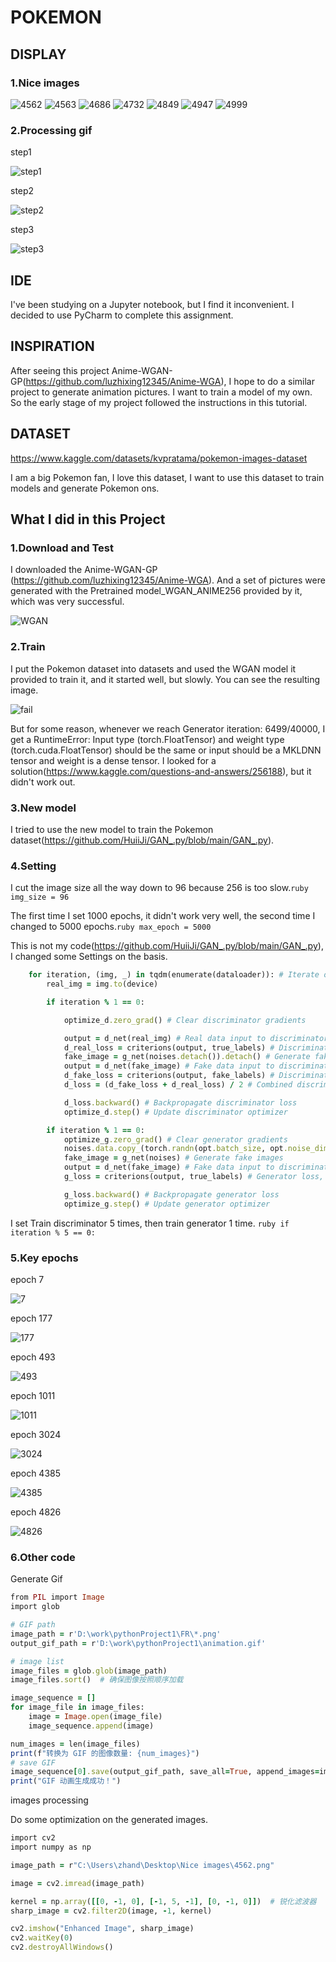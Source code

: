 # POKEMON
## DISPLAY
### 1.Nice images
![4562](https://github.com/Yyyoung6699/Coding3_pokemon/raw/main/Nice%20images/4562.png "4562")
![4563](https://github.com/Yyyoung6699/Coding3_pokemon/raw/main/Nice%20images/4563.png "4563")
![4686](https://github.com/Yyyoung6699/Coding3_pokemon/raw/main/Nice%20images/4686.png "4686")
![4732](https://github.com/Yyyoung6699/Coding3_pokemon/raw/main/Nice%20images/4732.png "4732")
![4849](https://github.com/Yyyoung6699/Coding3_pokemon/raw/main/Nice%20images/4849.png "4849")
![4947](https://github.com/Yyyoung6699/Coding3_pokemon/raw/main/Nice%20images/4947.png "4947")
![4999](https://github.com/Yyyoung6699/Coding3_pokemon/raw/main/Nice%20images/4999.png "4999")
### 2.Processing gif
step1

![step1](https://github.com/Yyyoung6699/Coding3_pokemon/raw/main/gif/step1.gif "step1")

step2

![step2](https://github.com/Yyyoung6699/Coding3_pokemon/raw/main/gif/step2.gif "step2")

step3

![step3](https://github.com/Yyyoung6699/Coding3_pokemon/raw/main/gif/step3.gif "step3")
## IDE
I've been studying on a Jupyter notebook, but I find it inconvenient. I decided to use PyCharm to complete this assignment.

## INSPIRATION
After seeing this project Anime-WGAN-GP(https://github.com/luzhixing12345/Anime-WGA), I hope to do a similar project to generate animation pictures. I want to train a model of my own. So the early stage of my project followed the instructions in this tutorial.

## DATASET
https://www.kaggle.com/datasets/kvpratama/pokemon-images-dataset

I am a big Pokemon fan, I love this dataset, I want to use this dataset to train models and generate Pokemon ons.

## What I did in this Project
### 1.Download and Test
I downloaded the Anime-WGAN-GP (https://github.com/luzhixing12345/Anime-WGA). And a set of pictures were generated with the Pretrained model_WGAN_ANIME256 provided by it, which was very successful.

![WGAN](https://github.com/Yyyoung6699/Coding3_pokemon/raw/main/Nice%20images/WGAN.png "WGAN")
### 2.Train
I put the Pokemon dataset into datasets and used the WGAN model it provided to train it, and it started well, but slowly. You can see the resulting image. 

![fail](https://github.com/Yyyoung6699/Coding3_pokemon/raw/main/Nice%20images/fail.png "fail")

But for some reason, whenever we reach Generator iteration: 6499/40000, I get a RuntimeError: Input type (torch.FloatTensor) and weight type (torch.cuda.FloatTensor) should be the same or input should be a MKLDNN  tensor and weight is a dense tensor. I looked for a solution(https://www.kaggle.com/questions-and-answers/256188), but it didn't work out. 
### 3.New model
I tried to use the new model to train the Pokemon dataset(https://github.com/HuiiJi/GAN_.py/blob/main/GAN_.py).
### 4.Setting
I cut the image size all the way down to 96 because 256 is too slow.```ruby img_size = 96```

The first time I set 1000 epochs, it didn't work very well, the second time I changed to 5000 epochs.```ruby max_epoch = 5000```

This is not my code(https://github.com/HuiiJi/GAN_.py/blob/main/GAN_.py), I changed some Settings on the basis.
```ruby
    for iteration, (img, _) in tqdm(enumerate(dataloader)): # Iterate over the dataset
        real_img = img.to(device)

        if iteration % 1 == 0:

            optimize_d.zero_grad() # Clear discriminator gradients

            output = d_net(real_img) # Real data input to discriminator
            d_real_loss = criterions(output, true_labels) # Discriminator loss for real images with label 1
            fake_image = g_net(noises.detach()).detach() # Generate fake images using the generator
            output = d_net(fake_image) # Fake data input to discriminator
            d_fake_loss = criterions(output, fake_labels) # Discriminator loss for fake images with label 0
            d_loss = (d_fake_loss + d_real_loss) / 2 # Combined discriminator loss

            d_loss.backward() # Backpropagate discriminator loss
            optimize_d.step() # Update discriminator optimizer

        if iteration % 1 == 0:
            optimize_g.zero_grad() # Clear generator gradients
            noises.data.copy_(torch.randn(opt.batch_size, opt.noise_dim, 1, 1)) # Copy noise data for generator input
            fake_image = g_net(noises) # Generate fake images
            output = d_net(fake_image) # Fake data input to discriminator
            g_loss = criterions(output, true_labels) # Generator loss, aiming to generate images classified as real

            g_loss.backward() # Backpropagate generator loss
            optimize_g.step() # Update generator optimizer
```
I set Train discriminator 5 times, then train generator 1 time. ```ruby if iteration % 5 == 0:```
### 5.Key epochs
epoch 7

![7](https://github.com/Yyyoung6699/Coding3_pokemon/blob/main/Processing/7.png "7")

epoch 177

![177](https://github.com/Yyyoung6699/Coding3_pokemon/blob/main/Processing/177.png "177")

epoch 493

![493](https://github.com/Yyyoung6699/Coding3_pokemon/blob/main/Processing/493.png "493")

epoch 1011

![1011](https://github.com/Yyyoung6699/Coding3_pokemon/blob/main/Processing/1011.png "1011")

epoch 3024

![3024](https://github.com/Yyyoung6699/Coding3_pokemon/blob/main/Processing/3024.png "3024")

epoch 4385

![4385](https://github.com/Yyyoung6699/Coding3_pokemon/blob/main/Processing/4385.png "4385")

epoch 4826

![4826](https://github.com/Yyyoung6699/Coding3_pokemon/blob/main/Processing/4826.png "4826")
### 6.Other code
Generate Gif
```ruby
from PIL import Image
import glob

# GIF path
image_path = r'D:\work\pythonProject1\FR\*.png'
output_gif_path = r'D:\work\pythonProject1\animation.gif'

# image list
image_files = glob.glob(image_path)
image_files.sort()  # 确保图像按照顺序加载

image_sequence = []
for image_file in image_files:
    image = Image.open(image_file)
    image_sequence.append(image)

num_images = len(image_files)
print(f"转换为 GIF 的图像数量: {num_images}")
# save GIF
image_sequence[0].save(output_gif_path, save_all=True, append_images=image_sequence[1:], optimize=False, duration=1, loop=0)
print("GIF 动画生成成功！")
```

images processing

Do some optimization on the generated images.
```ruby
import cv2
import numpy as np

image_path = r"C:\Users\zhand\Desktop\Nice images\4562.png"

image = cv2.imread(image_path)

kernel = np.array([[0, -1, 0], [-1, 5, -1], [0, -1, 0]])  # 锐化滤波器
sharp_image = cv2.filter2D(image, -1, kernel)

cv2.imshow("Enhanced Image", sharp_image)
cv2.waitKey(0)
cv2.destroyAllWindows()
```

